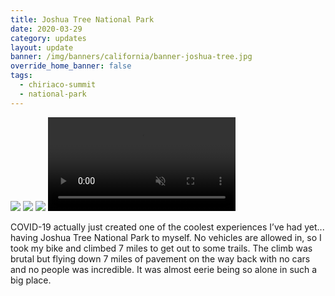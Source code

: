 ```yaml
---
title: Joshua Tree National Park
date: 2020-03-29
category: updates
layout: update
banner: /img/banners/california/banner-joshua-tree.jpg
override_home_banner: false
tags:
  - chiriaco-summit
  - national-park
---
```


<div class="img-slider">
    <img src="{{ site.cdn }}/img/updates/california/joshua-tree/jt-1.jpg">
    <img src="{{ site.cdn }}/img/updates/california/joshua-tree/jt-2.jpg">
    <img src="{{ site.cdn }}/img/updates/california/joshua-tree/jt-3.jpg">
    <video controls preload muted autoplay loop>
        <source src="{{ site.cdn }}/vid/updates/california/joshua-tree/ridin.mp4" type="video/mp4">
    </video>
</div>

COVID-19 actually just created one of the coolest experiences I’ve had yet... having Joshua Tree National Park to myself. No vehicles are allowed in, so I took my bike and climbed 7 miles to get out to some trails. The climb was brutal but flying down 7 miles of pavement on the way back with no cars and no people was incredible. It was almost eerie being so alone in such a big place.
